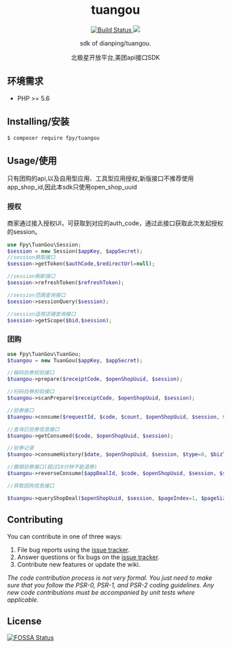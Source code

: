 <h1 align="center"> tuangou </h1>

<p align="center">
  <a href="https://travis-ci.org/fpy5627/dianping-tuangou">
    <img src="https://travis-ci.org/fpy5627/dianping-tuangou.svg?branch=master" alt="Build Status">
  </a>
  <a href="https://app.fossa.io/projects/git%2Bgithub.com%2Ffpy5627%2Fdianping-tuangou?ref=badge_shield" alt="FOSSA Status"><img src="https://app.fossa.io/api/projects/git%2Bgithub.com%2Ffpy5627%2Fdianping-tuangou.svg?type=shield"/></a>
</p>

<p align="center"> sdk of dianping/tuangou.</p>
<p align="center"> 北极星开放平台,美团api接口SDK</p>

## 环境需求
- PHP >= 5.6

## Installing/安装

```shell
$ composer require fpy/tuangou
```

## Usage/使用

只有团购的api,以及自用型应用、工具型应用授权,新版接口不推荐使用app_shop_id,因此本sdk只使用open_shop_uuid

### 授权
商家通过接入授权UI，可获取到对应的auth_code，通过此接口获取此次发起授权的session。
```php
use Fpy\TuanGou\Session;
$session = new Session($appKey, $appSecret);
//session换取接口
$session->getToken($authCode,$redirectUrl=null);

//session刷新接口
$session->refreshToken($refreshToken);

//session范围查询接口
$session->sessionQuery($session);

//session适用店铺查询接口
$session->getScope($bid,$session);
```

### 团购
```php
use Fpy\TuanGou\TuanGou;
$tuangou = new TuanGou($appKey, $appSecret);

//输码验券校验接口
$tuangou->prepare($receiptCode, $openShopUuid, $session);

//扫码验券校验接口
$tuangou->scanPrepare($receiptCode, $openShopUuid, $session);

//验券接口
$tuangou->consume($requestId, $code, $count, $openShopUuid, $session, $shopAccount, $shopAccountName);

//查询已验券信息接口
$tuangou->getConsumed($code, $openShopUuid, $session);

//验券记录
$tuangou->consumeHistory($date, $openShopUuid, $session, $type=0, $bizType=null, $pageIndex=1, $pageSize=10);

//撤销验券接口(超过10分钟不能退券)
$tuangou->reverseConsume($appDealId, $code, $openShopUuid, $session, $shopAccount, $shopAccountName)

//获取团购信息接口

$tuangou->queryShopDeal($openShopUuid, $session, $pageIndex=1, $pageSize=10);
```


## Contributing

You can contribute in one of three ways:

1. File bug reports using the [issue tracker](https://github.com/fpy/tuangou/issues).
2. Answer questions or fix bugs on the [issue tracker](https://github.com/fpy/tuangou/issues).
3. Contribute new features or update the wiki.

_The code contribution process is not very formal. You just need to make sure that you follow the PSR-0, PSR-1, and PSR-2 coding guidelines. Any new code contributions must be accompanied by unit tests where applicable._

## License

[![FOSSA Status](https://app.fossa.io/api/projects/git%2Bgithub.com%2Ffpy5627%2Fdianping-tuangou.svg?type=large)](https://app.fossa.io/projects/git%2Bgithub.com%2Ffpy5627%2Fdianping-tuangou?ref=badge_large)